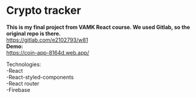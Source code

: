 # Crypto tracker

**This is my final project from VAMK React course. We used Gitlab, so the original repo is there.**<br />
https://gitlab.com/e2102793/w81 <br />
**Demo:**<br />
https://coin-app-8164d.web.app/

Technologies: <br/>
-React <br/>
-React-styled-components <br/>
-React router <br/>
-Firebase<br/>

